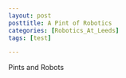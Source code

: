 ```yaml
---
layout: post
posttitle: A Pint of Robotics
categories: [Robotics_At_Leeds]
tags: [test]

---
```


Pints and Robots